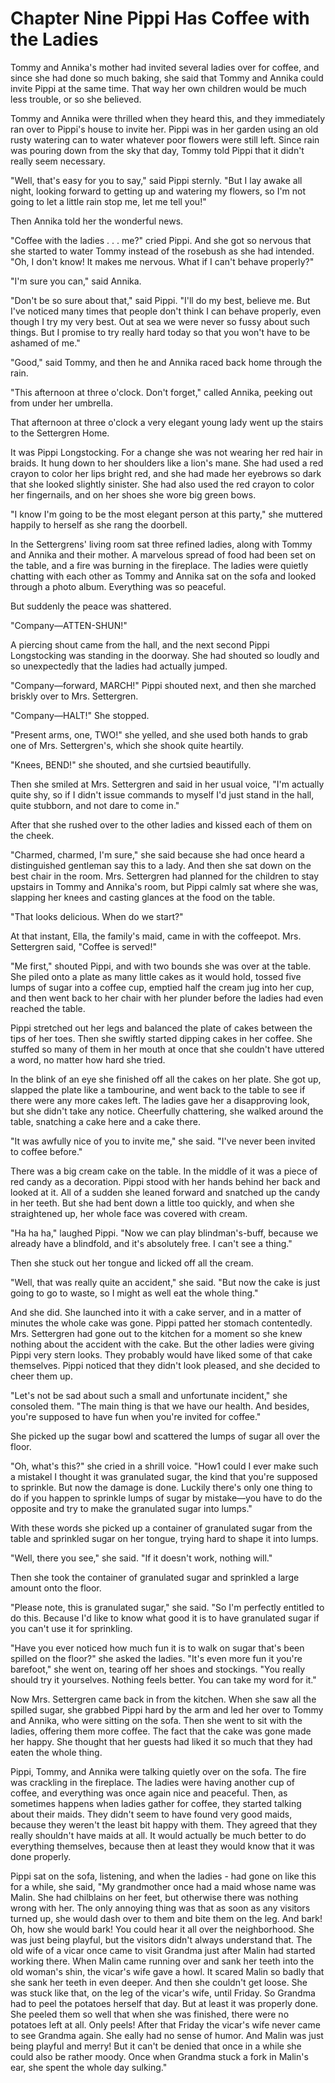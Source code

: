 # Chapter Nine Pippi Has Coffee with the Ladies

Tommy and Annika's mother had invited several ladies over for coffee, and since she had done so much baking, she said that Tommy and Annika could invite Pippi at the same time. That way her own children would be much less trouble, or so she believed.

Tommy and Annika were thrilled when they heard this, and they immediately ran over to Pippi's house to invite her. Pippi was in her garden using an old rusty watering can to water whatever poor flowers were still left. Since rain was pouring down from the sky that day, Tommy told Pippi that it didn't really seem necessary.

"Well, that's easy for you to say," said Pippi sternly. "But I lay awake all night, looking forward to getting up and watering my flowers, so I'm not going to let a little rain stop me, let me tell you!"

 Then Annika told her the wonderful news.

 "Coffee with the ladies . . . me?" cried Pippi. And she got so nervous that she started to water Tommy instead of the rosebush as she had intended. "Oh, I don't know! It makes me nervous. What if I can't behave properly?"

 "I'm sure you can," said Annika.

"Don't be so sure about that," said Pippi. "I'll do my best, believe me. But I've noticed many times that people don't think I can behave properly, even though I try my very best. Out at sea we were never so fussy about such things. But I promise to try really hard today so that you won't have to be ashamed of me."

"Good," said Tommy, and then he and Annika raced back home through the rain.

"This afternoon at three o'clock. Don't forget," called Annika, peeking out from under her umbrella.

That afternoon at three o'clock a very elegant young lady went up the stairs to the Settergren Home.

It was Pippi Longstocking. For a change she was not wearing her red hair in braids. It hung down to her shoulders like a lion's mane. She had used a red crayon to color her lips bright red, and she had made her eyebrows so dark that she looked slightly sinister. She had also used the red crayon to color her fingernails, and on her shoes she wore big green bows.

"I know I'm going to be the most elegant person at this party," she muttered happily to herself as she rang the doorbell.

In the Settergrens' living room sat three refined ladies, along with Tommy and Annika and their mother. A marvelous spread of food had been set on the table, and a fire was burning in the fireplace. The ladies were quietly chatting with each other as Tommy and Annika sat on the sofa and looked through a photo album. Everything was so peaceful.

But suddenly the peace was shattered.

"Company—ATTEN-SHUN!"

A piercing shout came from the hall, and the next second Pippi Longstocking was standing in the doorway. She had shouted so loudly and so unexpectedly that the ladies had actually jumped.

"Company—forward, MARCH!" Pippi shouted next, and then she marched briskly over to Mrs. Settergren.

"Company—HALT!" She stopped.

"Present arms, one, TWO!" she yelled, and she used both hands to grab one of Mrs. Settergren's, which she shook quite heartily.

"Knees, BEND!" she shouted, and she curtsied beautifully.

Then she smiled at Mrs. Settergren and said in her usual voice, "I'm actually quite shy, so if I didn't issue commands to myself I'd just stand in the hall, quite stubborn, and not dare to come in."

After that she rushed over to the other ladies and kissed each of them on the cheek.

"Charmed, charmed, I'm sure," she said because she had once heard a distinguished gentleman say this to a lady. And then she sat down on the best chair in the room. Mrs. Settergren had planned for the children to stay upstairs in Tommy and Annika's room, but Pippi calmly sat where she was, slapping her knees and casting glances at the food on the table.

"That looks delicious. When do we start?"

At that instant, Ella, the family's maid, came in with the coffeepot. Mrs. Settergren said, "Coffee is served!"

"Me first," shouted Pippi, and with two bounds she was over at the table. She piled onto a plate as many little cakes as it would hold, tossed five lumps of sugar into a coffee cup, emptied half the cream jug into her cup, and then went back to her chair with her plunder before the ladies had even reached the table.

Pippi stretched out her legs and balanced the plate of cakes between the tips of her toes. Then she swiftly started dipping cakes in her coffee. She stuffed so many of them in her mouth at once that she couldn't have uttered a word, no matter how hard she tried.

In the blink of an eye she finished off all the cakes on her plate. She got up, slapped the plate like a tambourine, and went back to the table to see if there were any more cakes left. The ladies gave her a disapproving look, but she didn't take any notice. Cheerfully chattering, she walked around the table, snatching a cake here and a cake there.

"It was awfully nice of you to invite me," she said. "I've never been invited to coffee before."

There was a big cream cake on the table. In the middle of it was a piece of red candy as a decoration. Pippi stood with her hands behind her back and looked at it. All of a sudden she leaned forward and snatched up the candy in her teeth. But she had bent down a little too quickly, and when she straightened up, her whole face was covered with cream.

"Ha ha ha," laughed Pippi. "Now we can play blindman's-buff, because we already have a blindfold, and it's absolutely free. I can't see a thing."

Then she stuck out her tongue and licked off all the cream.

"Well, that was really quite an accident," she said. "But now the cake is just going to go to waste, so I might as well eat the whole thing."

And she did. She launched into it with a cake server, and in a matter of minutes the whole cake was gone. Pippi patted her stomach contentedly. Mrs. Settergren had gone out to the kitchen for a moment so she knew nothing about the accident with the cake. But the other ladies were giving Pippi very stern looks. They probably would have liked some of that cake themselves. Pippi noticed that they didn't look pleased, and she decided to cheer them up.

"Let's not be sad about such a small and unfortunate incident," she consoled them. "The main thing is that we have our health. And besides, you're supposed to have fun when you're invited for coffee."

She picked up the sugar bowl and scattered the lumps of sugar all over the floor.

"Oh, what's this?" she cried in a shrill voice. "How1 could I ever make such a mistakel I thought it was granulated sugar, the kind that you're supposed to sprinkle. But now the damage is done. Luckily there's only one thing to do if you happen to sprinkle lumps of sugar by mistake—you have to do the opposite and try to make the granulated sugar into lumps."

With these words she picked up a container of granulated sugar from the table and sprinkled sugar on her tongue, trying hard to shape it into lumps.

"Well, there you see," she said. "If it doesn't work, nothing will."

Then she took the container of granulated sugar and sprinkled a large amount onto the floor.

"Please note, this is granulated sugar," she said. "So I'm perfectly entitled to do this. Because I'd like to know what good it is to have granulated sugar if you can't use it for sprinkling.

"Have you ever noticed how much fun it is to walk on sugar that's been spilled on the floor?" she asked the ladies. "It's even more fun it you're barefoot," she went on, tearing off her shoes and stockings. "You really should try it yourselves. Nothing feels better. You can take my word for it."

Now Mrs. Settergren came back in from the kitchen. When she saw all the spilled sugar, she grabbed Pippi hard by the arm and led her over to Tommy and Annika, who were sitting on the sofa. Then she went to sit with the ladies, offering them more coffee. The fact that the cake was gone made her happy. She thought that her guests had liked it so much that they had eaten the whole thing.

Pippi, Tommy, and Annika were talking quietly over on the sofa. The fire was crackling in the fireplace. The ladies were having another cup of coffee, and everything was once again nice and peaceful. Then, as sometimes happens when ladies gather for coffee, they started talking about their maids. They didn't seem to have found very good maids, because they weren't the least bit happy with them. They agreed that they really shouldn't have maids at all. It would actually be much better to do everything themselves, because then at least they would know that it was done properly.

Pippi sat on the sofa, listening, and when the ladies - had gone on like this for a while, she said, "My grandmother once had a maid whose name was Malin. She had chilblains on her feet, but otherwise there was nothing wrong with her. The only annoying thing was that as soon as any visitors turned up, she would dash over to them and bite them on the leg. And bark! Oh, how she would bark! You could hear it all over the neighborhood. She was just being playful, but the visitors didn't always understand that. The old wife of a vicar once came to visit Grandma just after Malin had started working there. When Malin came running over and sank her teeth into the old woman's shin, the vicar's wife gave a howl. It scared Malin so badly that she sank her teeth in even deeper. And then she couldn't get loose. She was stuck like that, on the leg of the vicar's wife, until Friday. So Grandma had to peel the potatoes herself that day. But at least it was properly done. She peeled them so well that when she was finished, there were no potatoes left at all. Only peels! After that Friday the vicar's wife never came to see Grandma again. She eally had no sense of humor. And Malin was just being playful and merry! But it can't be denied that once in a while she could also be rather moody. Once when Grandma stuck a fork in Malin's ear, she spent the whole day sulking."

